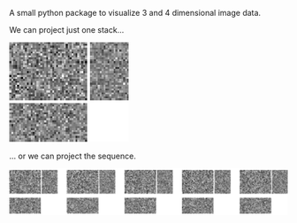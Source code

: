 A small python package to visualize 3 and 4 dimensional image data.


We can project just one stack...

![one_stack](/examples/projection.png)

... or we can project the sequence.

![sequence](/examples/sequence_of_projections.png)
